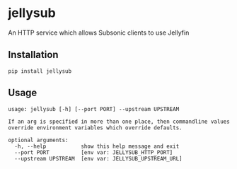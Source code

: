 # jellysub
An HTTP service which allows Subsonic clients to use Jellyfin

## Installation
```
pip install jellysub
```

## Usage
```
usage: jellysub [-h] [--port PORT] --upstream UPSTREAM

If an arg is specified in more than one place, then commandline values
override environment variables which override defaults.

optional arguments:
  -h, --help           show this help message and exit
  --port PORT          [env var: JELLYSUB_HTTP_PORT]
  --upstream UPSTREAM  [env var: JELLYSUB_UPSTREAM_URL]
```
